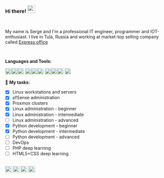 ### Hi there! <img src="https://media.giphy.com/media/hvRJCLFzcasrR4ia7z/giphy.gif" width="25px">
<br />

My name is Serge and I'm a professional IT engineer, programmer and IOT-enthusiast.
I live in Tula, Russia and working at market-top selling company called <a href="https://www.express-office.ru">Express office</a>

<br />

<!--img align="right" alt="GIF" src="https://avatars.githubusercontent.com/u/62348583?s=400&u=7a3327354f27817964a4d7b754381ec64b9d672d&v=4" width="400" height="400" /-->
  
**Languages and Tools:**

<img height="20" src="https://cdn.simpleicons.org/github/white"><img height="20" src="https://cdn.simpleicons.org/gitlab/white"><img height="20" src="https://cdn.simpleicons.org/php/white">
<img height="20" src="https://cdn.simpleicons.org/html5/white"><img height="20" src="https://cdn.simpleicons.org/linux/white"><img height="20" src="https://cdn.simpleicons.org/windows/white">
<img height="20" src="https://cdn.simpleicons.org/proxmox/white"><img height="20" src="https://cdn.simpleicons.org/pfsense/white"><img height="20" src="https://cdn.simpleicons.org/wireguard/white">
<img height="20" src="https://cdn.simpleicons.org/openvpn/white">

🚧 **My tasks:**
<!-- TODO-IST:START -->
* [x] Linux workstations and servers
* [x] pfSense administration
* [x] Proxmox clusters
* [x] Linux administration - beginner
* [x] Linux administration - intermediate
* [ ] Linux administration - advanced
* [x] Python development - beginner
* [x] Python development - intermediate
* [ ] Python development - advanced
* [ ] DevOps
* [ ] PHP deep learning
* [ ] HTML5+CSS deep learning
<!-- TODO-IST:END -->

<br />

<a href="https://vk.com/phantomcat71">
  <img align="left" alt="ВК" width="22px" src="https://cdn.simpleicons.org/vk/white" />
</a>
<a href="https://twitter.com/phantomcat71">
  <img align="left" alt="Twitter" width="22px" src="https://cdn.simpleicons.org/twitter/white" />
</a>
<a href="https://t.me/phantomcat71">
  <img align="left" alt="My Telegram" width="22px" src="https://cdn.simpleicons.org/telegram/white" />
</a>
<a href="https://www.instagram.com/phantomcat71">
  <img align="left" alt="Instagram" width="22px" src="https://cdn.simpleicons.org/instagram/white" />
</a>

<!--
**PhantomCat/PhantomCat** is a ✨ _special_ ✨ repository because its `README.md` (this file) appears on your GitHub profile.

Here are some ideas to get you started:

- 🔭 I’m currently working on ...
- 🌱 I’m currently learning ...
- 👯 I’m looking to collaborate on ...
- 🤔 I’m looking for help with ...
- 💬 Ask me about ...
- 📫 How to reach me: ...
- 😄 Pronouns: ...
- ⚡ Fun fact: ...
-->
